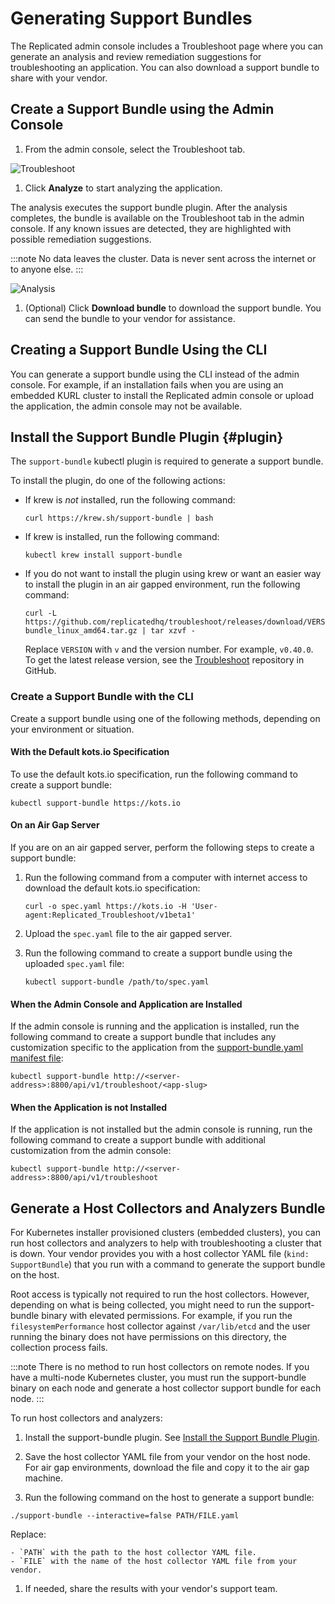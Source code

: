 # Generating Support Bundles

The Replicated admin console includes a Troubleshoot page where you can generate an analysis and review remediation suggestions for troubleshooting an application. You can also download a support bundle to share with your vendor.

## Create a Support Bundle using the Admin Console

1. From the admin console, select the Troubleshoot tab.

  ![Troubleshoot](/images/troubleshoot.png)

1. Click **Analyze** to start analyzing the application.

  The analysis executes the support bundle plugin. After the analysis completes, the bundle is available on the Troubleshoot tab in the admin console. If any known issues are detected, they are highlighted with possible remediation suggestions.

  :::note
  No data leaves the cluster. Data is never sent across the internet or to anyone else.
  :::

  ![Analysis](/images/analysis.png)

1. (Optional) Click **Download bundle** to download the support bundle. You can send the bundle to your vendor for assistance.

## Creating a Support Bundle Using the CLI

You can generate a support bundle using the CLI instead of the admin console. For example, if an installation fails when you are using an embedded KURL cluster to install the Replicated admin console or upload the application, the admin console may not be available.

## Install the Support Bundle Plugin {#plugin}

The `support-bundle` kubectl plugin is required to generate a support bundle.

To install the plugin, do one of the following actions:

- If krew is _not_ installed, run the following command:

    ```
    curl https://krew.sh/support-bundle | bash
    ```

- If krew is installed, run the following command:

    ```
    kubectl krew install support-bundle
    ```

- If you do not want to install the plugin using krew or want an easier way to install the plugin in an air gapped environment, run the following command:

  ```
  curl -L https://github.com/replicatedhq/troubleshoot/releases/download/VERSION/support-bundle_linux_amd64.tar.gz | tar xzvf -
  ```

  Replace `VERSION` with `v` and the version number. For example, `v0.40.0`. To get the latest release version, see the [Troubleshoot](https://github.com/replicatedhq/troubleshoot/releases) repository in GitHub.

### Create a Support Bundle with the CLI

Create a support bundle using one of the following methods, depending on your environment or situation.

#### With the Default kots.io Specification

To use the default kots.io specification, run the following command to create a support bundle:

  ```
  kubectl support-bundle https://kots.io
  ```

#### On an Air Gap Server
If you are on an air gapped server, perform the following steps to create a support bundle:

1. Run the following command from a computer with internet access to download the default kots.io specification:

    ```
    curl -o spec.yaml https://kots.io -H 'User-agent:Replicated_Troubleshoot/v1beta1'
    ```

1. Upload the `spec.yaml` file to the air gapped server.

1. Run the following command to create a support bundle using the uploaded `spec.yaml` file:

    ```
    kubectl support-bundle /path/to/spec.yaml
    ```

#### When the Admin Console and Application are Installed

If the admin console is running and the application is installed, run the following command to create a support bundle that includes any customization specific to the application from the [support-bundle.yaml manifest file](/vendor/preflight-support-bundle-creating#creating-support-bundles):

  ```
  kubectl support-bundle http://<server-address>:8800/api/v1/troubleshoot/<app-slug>
  ```

#### When the Application is not Installed
If the application is not installed but the admin console is running, run the following command to create a support bundle with additional customization from the admin console:

  ```
  kubectl support-bundle http://<server-address>:8800/api/v1/troubleshoot
  ```

## Generate a Host Collectors and Analyzers Bundle

For Kubernetes installer provisioned clusters (embedded clusters), you can run host collectors and analyzers to help with troubleshooting a cluster that is down. Your vendor provides you with a host collector YAML file (`kind: SupportBundle`) that you run with a command to generate the support bundle on the host.

Root access is typically not required to run the host collectors. However, depending on what is being collected, you might need to run the support-bundle binary with elevated permissions. For example, if you run the `filesystemPerformance` host collector against `/var/lib/etcd` and the user running the binary does not have permissions on this directory, the collection process fails.

:::note
There is no method to run host collectors on remote nodes. If you have a multi-node Kubernetes cluster, you must run the support-bundle binary on each node and generate a host collector support bundle for each node.
:::

To run host collectors and analyzers:

1. Install the support-bundle plugin. See [Install the Support Bundle Plugin]({#plugin}).

1. Save the host collector YAML file from your vendor on the host node. For air gap environments, download the file and copy it to the air gap machine.

1. Run the following command on the host to generate a support bundle:

  ```
  ./support-bundle --interactive=false PATH/FILE.yaml
  ```
  Replace:

    - `PATH` with the path to the host collector YAML file.
    - `FILE` with the name of the host collector YAML file from your vendor.

1. If needed, share the results with your vendor's support team.
